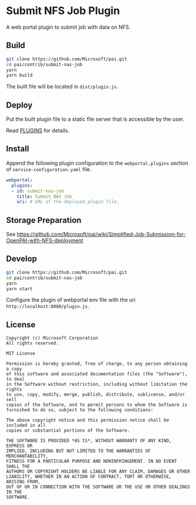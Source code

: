 # Submit NFS Job Plugin

A web portal plugin to submit job with data on NFS.

## Build

```bash
git clone https://github.com/Microsoft/pai.git
cd pai/contrib/submit-nas-job
yarn
yarn build
```

The built file will be located in `dist/plugin.js`.

## Deploy

Put the built plugin file to a static file server that is accessible by the user.

Read [PLUGINS](../../docs/webportal/PLUGINS.md#publish) for details.

## Install

Append the following plugin configuration to the `webportal.plugins` section of `service-configuration.yaml` file.

```yaml
webportal:
  plugins:
  - id: submit-nas-job
    title: Submit NAS Job
    uri: # URL of the deployed plugin file.
```

## Storage Preparation

See <https://github.com/Microsoft/pai/wiki/Simplified-Job-Submission-for-OpenPAI-with-NFS-deployment>

## Develop

```bash
git clone https://github.com/Microsoft/pai.git
cd pai/contrib/submit-nas-job
yarn
yarn start
```

Configure the plugin of webportal env file with the uri `http://localhost:8080/plugin.js`.

## License

    Copyright (c) Microsoft Corporation
    All rights reserved.
    
    MIT License
    
    Permission is hereby granted, free of charge, to any person obtaining a copy
    of this software and associated documentation files (the "Software"), to deal
    in the Software without restriction, including without limitation the rights
    to use, copy, modify, merge, publish, distribute, sublicense, and/or sell
    copies of the Software, and to permit persons to whom the Software is
    furnished to do so, subject to the following conditions:
    
    The above copyright notice and this permission notice shall be included in all
    copies or substantial portions of the Software.
    
    THE SOFTWARE IS PROVIDED *AS IS*, WITHOUT WARRANTY OF ANY KIND, EXPRESS OR
    IMPLIED, INCLUDING BUT NOT LIMITED TO THE WARRANTIES OF MERCHANTABILITY,
    FITNESS FOR A PARTICULAR PURPOSE AND NONINFRINGEMENT. IN NO EVENT SHALL THE
    AUTHORS OR COPYRIGHT HOLDERS BE LIABLE FOR ANY CLAIM, DAMAGES OR OTHER
    LIABILITY, WHETHER IN AN ACTION OF CONTRACT, TORT OR OTHERWISE, ARISING FROM,
    OUT OF OR IN CONNECTION WITH THE SOFTWARE OR THE USE OR OTHER DEALINGS IN THE
    SOFTWARE.
